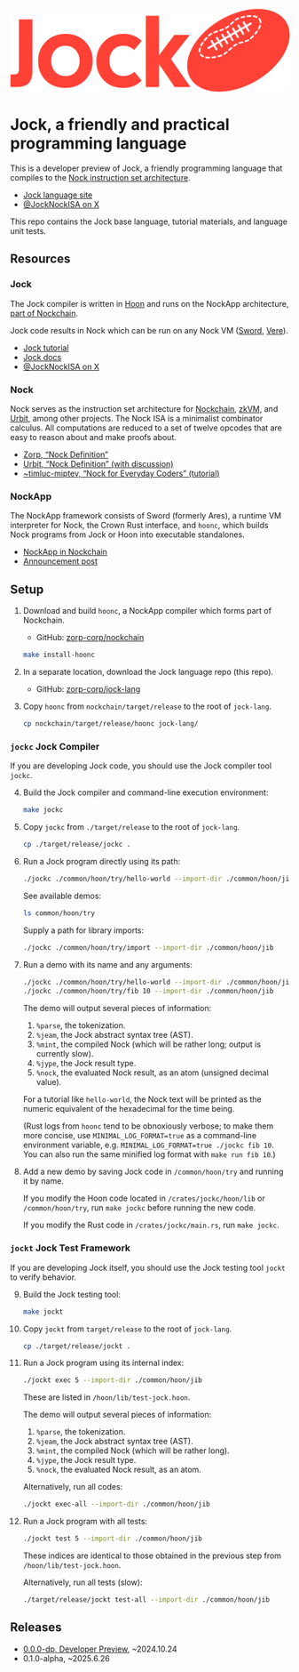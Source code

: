 ![](./img/wordmark-logo.png)

# Jock, a friendly and practical programming language

This is a developer preview of Jock, a friendly programming language that compiles to the [Nock instruction set architecture](#nock).

- [Jock language site](https://jock.org)
- [@JockNockISA on X](https://x.com/JockNockISA)

This repo contains the Jock base language, tutorial materials, and language unit tests.

## Resources

### Jock

The Jock compiler is written in [Hoon](https://docs.urbit.org) and runs on the NockApp architecture, [part of Nockchain](https://github.com/zorp-corp/nockchain).

Jock code results in Nock which can be run on any Nock VM ([Sword](https://github.com/zorp-corp/sword), [Vere](https://github.com/urbit/vere)).

- [Jock tutorial](https://docs.jock.org/getting-started)
- [Jock docs](https://docs.jock.org)
- [@JockNockISA on X](https://x.com/JockNockISA)

### Nock

Nock serves as the instruction set architecture for [Nockchain](https://nockchain.org), [zkVM](https://zorp.io/), and [Urbit](https://urbit.org), among other projects.  The Nock ISA is a minimalist combinator calculus.  All computations are reduced to a set of twelve opcodes that are easy to reason about and make proofs about.

- [Zorp, “Nock Definition”](https://zorp.io/nock/)
- [Urbit, “Nock Definition” (with discussion)](https://docs.urbit.org/language/nock/reference/definition)
- [~timluc-miptev, “Nock for Everyday Coders” (tutorial)](https://blog.timlucmiptev.space/part1.html)

### NockApp

The NockApp framework consists of Sword (formerly Ares), a runtime VM interpreter for Nock, the Crown Rust interface, and `hoonc`, which builds Nock programs from Jock or Hoon into executable standalones.

- [NockApp in Nockchain](https://github.com/zorp-corp/nockchain)
- [Announcement post](https://zorp.io/blog/nockapp-dev-alpha)

## Setup

1. Download and build `hoonc`, a NockApp compiler which forms part of Nockchain.

    - ​GitHub:  [zorp-corp/nockchain](https://github.com/zorp-corp/nockchain)

    ```sh
    make install-hoonc
    ```

2. In a separate location, download the Jock language repo (this repo).

    - ​GitHub:  [zorp-corp/jock-lang](https://github.com/zorp-corp/jock-lang)

3. Copy `hoonc` from `nockchain/target/release` to the root of `jock-lang`.

    ```sh
    cp nockchain/target/release/hoonc jock-lang/
    ```

### `jockc` Jock Compiler

If you are developing Jock code, you should use the Jock compiler tool `jockc`.

4. Build the Jock compiler and command-line execution environment:

    ```sh
    make jockc
    ```

5. Copy `jockc` from `./target/release` to the root of `jock-lang`.

    ```sh
    cp ./target/release/jockc .
    ```

6. Run a Jock program directly using its path:

    ```sh
    ./jockc ./common/hoon/try/hello-world --import-dir ./common/hoon/jib
    ```

    See available demos:

    ```sh
    ls common/hoon/try
    ```

    Supply a path for library imports:

    ```sh
    ./jockc ./common/hoon/try/import --import-dir ./common/hoon/jib
    ```

7. Run a demo with its name and any arguments:

    ```sh
    ./jockc ./common/hoon/try/hello-world --import-dir ./common/hoon/jib
    ./jockc ./common/hoon/try/fib 10 --import-dir ./common/hoon/jib
    ```

    The demo will output several pieces of information:

    1. `%parse`, the tokenization.
    2. `%jeam`, the Jock abstract syntax tree (AST).
    3. `%mint`, the compiled Nock (which will be rather long; output is currently slow).
    4. `%jype`, the Jock result type.
    5. `%nock`, the evaluated Nock result, as an atom (unsigned decimal value).

    For a tutorial like `hello-world`, the Nock text will be printed as the numeric equivalent of the hexadecimal for the time being.

    (Rust logs from `hoonc` tend to be obnoxiously verbose; to make them more concise, use `MINIMAL_LOG_FORMAT=true` as a command-line environment variable, e.g. `MINIMAL_LOG_FORMAT=true ./jockc fib 10`.  You can also run the same minified log format with `make run fib 10`.)

8. Add a new demo by saving Jock code in `/common/hoon/try` and running it by name.

    If you modify the Hoon code located in `/crates/jockc/hoon/lib` or `/common/hoon/try`, run `make jockc` before running the new code.

    If you modify the Rust code in `/crates/jockc/main.rs`, run `make jockc`.

### `jockt` Jock Test Framework

If you are developing Jock itself, you should use the Jock testing tool `jockt` to verify behavior.

9. Build the Jock testing tool:

    ```sh
    make jockt
    ```

10. Copy `jockt` from `target/release` to the root of `jock-lang`.

    ```sh
    cp ./target/release/jockt .
    ```

11. Run a Jock program using its internal index:

    ```sh
    ./jockt exec 5 --import-dir ./common/hoon/jib
    ```

    These are listed in `/hoon/lib/test-jock.hoon`.

    The demo will output several pieces of information:

    1. `%parse`, the tokenization.
    2. `%jeam`, the Jock abstract syntax tree (AST).
    3. `%mint`, the compiled Nock (which will be rather long).
    4. `%jype`, the Jock result type.
    5. `%nock`, the evaluated Nock result, as an atom.

    Alternatively, run all codes:

    ```sh
    ./jockt exec-all --import-dir ./common/hoon/jib
    ```

12. Run a Jock program with all tests:

    ```sh
    ./jockt test 5 --import-dir ./common/hoon/jib
    ```

    These indices are identical to those obtained in the previous step from `/hoon/lib/test-jock.hoon`.

    Alternatively, run all tests (slow):

    ```sh
    ./target/release/jockt test-all --import-dir ./common/hoon/jib
    ```

## Releases

- [0.0.0-dp, Developer Preview](https://zorp.io/blog/jock), ~2024.10.24
- 0.1.0-alpha, ~2025.6.26
